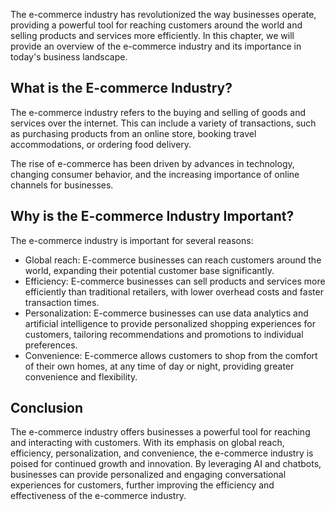 
The e-commerce industry has revolutionized the way businesses operate, providing a powerful tool for reaching customers around the world and selling products and services more efficiently. In this chapter, we will provide an overview of the e-commerce industry and its importance in today's business landscape.

What is the E-commerce Industry?
--------------------------------

The e-commerce industry refers to the buying and selling of goods and services over the internet. This can include a variety of transactions, such as purchasing products from an online store, booking travel accommodations, or ordering food delivery.

The rise of e-commerce has been driven by advances in technology, changing consumer behavior, and the increasing importance of online channels for businesses.

Why is the E-commerce Industry Important?
-----------------------------------------

The e-commerce industry is important for several reasons:

* Global reach: E-commerce businesses can reach customers around the world, expanding their potential customer base significantly.
* Efficiency: E-commerce businesses can sell products and services more efficiently than traditional retailers, with lower overhead costs and faster transaction times.
* Personalization: E-commerce businesses can use data analytics and artificial intelligence to provide personalized shopping experiences for customers, tailoring recommendations and promotions to individual preferences.
* Convenience: E-commerce allows customers to shop from the comfort of their own homes, at any time of day or night, providing greater convenience and flexibility.

Conclusion
----------

The e-commerce industry offers businesses a powerful tool for reaching and interacting with customers. With its emphasis on global reach, efficiency, personalization, and convenience, the e-commerce industry is poised for continued growth and innovation. By leveraging AI and chatbots, businesses can provide personalized and engaging conversational experiences for customers, further improving the efficiency and effectiveness of the e-commerce industry.
